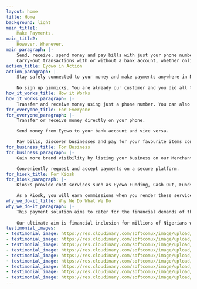 ```yaml
---
layout: home
title: Home
background: light
main_title1:
    Make Payments.
main_title2:
    However, Whenever.
main_paragraph: |-
    Send, receive, spend money and pay bills with just your phone number. <br/>
    Carry-out transactions with or without a bank account, whether online or offline.
action_title: Eyowo in Action
action_paragraph: |-
    Stay safely connected to your money and make payments anywhere in Nigeria 24/7.
    
    No sign up gimmicks. You are already our customer and you did all this without having to be connected to the internet. Well done!
how_it_works_title: How it Works
how_it_works_paragraph: |-
    Transfer and receive money using just a phone number. You can also fund bank accounts, pay bills and request payments. Make cardless withdrawals from ATMs anywhere in Nigeria.
for_everyone_title: For Everyone
for_everyone_paragraph: |-
    Transfer or receive money directly on your phone.

    Send money from Eyowo to your bank account and vice versa.

    Pay bills, discover businesses and pay for your favourite items conveniently and securely.
for_business_title: For Business
for_business_paragraph: |-
    Gain more brand visibility by listing your business on our Merchant app. You can also reach a targeted audience in your industry and boost sales using Nearby.

    Conveniently request and accept payments on a secure platform.
for_kiosk_title: For Kiosk
for_kiosk_paragraph: |-
    Kiosks provide cost services such as Eyowo Funding, Cash Out, Funds Transfer, Bills Payment and Airtime Recharge.

    As a Kiosk, you will earn commissions when you render these services to banked and unbanked users.
why_we_do-it_title: Why We Do What We Do
why_we_do-it_paragraph: |-
    This payment solution aims to cater for the financial demands of the unbanked while simplifying payment and billing procedures for the banked. 
    
    Our ultimate aim is financial inclusion for millions of Nigerians who  have phone numbers but no bank accounts.
testimonial_images:
- testimonial_image: https://res.cloudinary.com/softcomux/image/upload/v1534163468/eyw-web/pages/tweet-1.png
- testimonial_image: https://res.cloudinary.com/softcomux/image/upload/v1534163504/eyw-web/pages/tweet-2.png
- testimonial_image: https://res.cloudinary.com/softcomux/image/upload/v1534163445/eyw-web/pages/tweet-3.png
- testimonial_image: https://res.cloudinary.com/softcomux/image/upload/v1534163441/eyw-web/pages/tweet-6.png
- testimonial_image: https://res.cloudinary.com/softcomux/image/upload/v1534163459/eyw-web/pages/tweet-7.png
- testimonial_image: https://res.cloudinary.com/softcomux/image/upload/v1534163453/eyw-web/pages/tweet-9.png
- testimonial_image: https://res.cloudinary.com/softcomux/image/upload/v1534163504/eyw-web/pages/tweet-12.png
- testimonial_image: https://res.cloudinary.com/softcomux/image/upload/v1534163503/eyw-web/pages/tweet-13.png
- testimonial_image: https://res.cloudinary.com/softcomux/image/upload/v1534163501/eyw-web/pages/tweet-14.png
---
```

